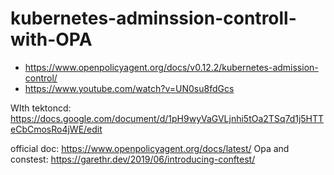 # kubernetes-adminssion-controll-with-OPA

- https://www.openpolicyagent.org/docs/v0.12.2/kubernetes-admission-control/
- https://www.youtube.com/watch?v=UN0su8fdGcs

WIth tektoncd: https://docs.google.com/document/d/1pH9wyVaGVLjnhi5tOa2TSq7d1j5HTTeCbCmosRo4jWE/edit

official doc: https://www.openpolicyagent.org/docs/latest/
Opa and constest: https://garethr.dev/2019/06/introducing-conftest/
